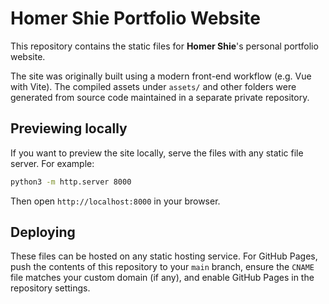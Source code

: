 # Homer Shie Portfolio Website

This repository contains the static files for **Homer Shie**'s personal portfolio website.

The site was originally built using a modern front-end workflow (e.g. Vue with Vite). The compiled assets under `assets/` and other folders were generated from source code maintained in a separate private repository.

## Previewing locally

If you want to preview the site locally, serve the files with any static file server. For example:

```bash
python3 -m http.server 8000
```

Then open `http://localhost:8000` in your browser.

## Deploying

These files can be hosted on any static hosting service. For GitHub Pages, push the contents of this repository to your `main` branch, ensure the `CNAME` file matches your custom domain (if any), and enable GitHub Pages in the repository settings.

